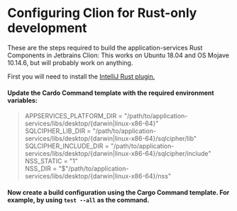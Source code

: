# Configuring Clion for Rust-only development
These are the steps required to build the application-services Rust Components in  Jetbrains Clion:
This works on Ubuntu 18.04 and OS Mojave 10.14.6, but will probably work on anything.

First you will need to install the [IntelliJ Rust plugin.](https://plugins.jetbrains.com/plugin/8182-rust?_ga=2.3358832.1169745618.1582237573-208076843.1581265366)

#### Update the Cardo Command template with the required environment variables:
> APPSERVICES_PLATFORM_DIR = "/path/to/application-services/libs/desktop/{darwin|linux-x86-64}"  
> SQLCIPHER_LIB_DIR = "/path/to/application-services/libs/desktop/{darwin|linux-x86-64}/sqlcipher/lib"  
> SQLCIPHER_INCLUDE_DIR = "/path/to/application-services/libs/desktop/{darwin|linux-x86-64}/sqlcipher/include"  
> NSS_STATIC = "1"  
> NSS_DIR = "$"/path/to/application-services/libs/desktop/{darwin|linux-x86-64}/nss"  

#### Now create a build configuration using the Cargo Command template. For example, by using `test --all` as the command.


